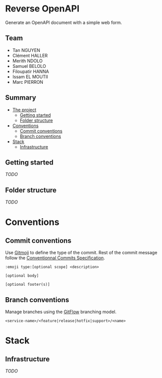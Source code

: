 # Reverse OpenAPI

Generate an OpenAPI document with a simple web form.

## Team

- Tan NGUYEN
- Clément HALLER
- Merith NDOLO 
- Samuel BELOLO
- Filoupatir HANNA
- Issam EL MOUTII 
- Marc PIERRON

## Summary 

- [The project](#Reverse-OpenAPI)
    - [Getting started](#Getting-started)
    - [Folder structure](#Folder-structure)
- [Conventions](#Conventions)
    - [Commit conventions](#Commit-conventions)
    - [Branch conventions](#Branch-conventions)
- [Stack](#Stack)
    - [Infrastructure](#Infrastructure)

## Getting started 

*TODO*

## Folder structure

*TODO*

# Conventions
## Commit conventions

Use [Gitmoji](https://gitmoji.dev/) to define the type of the commit.
Rest of the commit message follow the [Conventionnal Commits Specification](https://www.conventionalcommits.org/en/v1.0.0/).

```
:emoji type:[optional scope] <description>

[optional body]

[optional footer(s)]
```

## Branch conventions

Manage branches using the [GitFlow](https://www.atlassian.com/fr/git/tutorials/comparing-workflows/gitflow-workflow#:~:text=git%2Dflow%20est%20un%20outil,ex%C3%A9cuter%20brew%20install%20git%2Dflow%20.) branching model.

```
<service-name>/<feature|release|hotfix|support>/<name>
```

# Stack
## Infrastructure

*TODO*